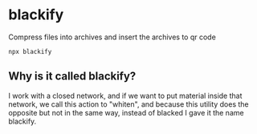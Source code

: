 # blackify
Compress files into archives and insert the archives to qr code
```shell
npx blackify
```

## Why is it called blackify?
I work with a closed network, and if we want to put material inside that network, we call this action to "whiten", and because this utility does the opposite but not in the same way, instead of blacked I gave it the name blackify.
